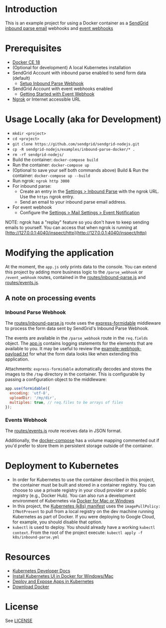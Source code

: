 # Introduction

This is an example project for using a Docker container as a [SendGrid](https://sendgrid.com) [inbound parse email](https://sendgrid.com/docs/for-developers/parsing-email/setting-up-the-inbound-parse-webhook/) webhooks and [event webhooks](https://sendgrid.com/docs/for-developers/tracking-events/getting-started-event-webhook/)

# Prerequisites

* [Docker CE 18](https://www.docker.com/get-started)
* (Optional for development) A local Kubernetes installation
* SendGrid Account with inbound parse enabled to send form data (default)
    * [Setup Inbound Parse Webhook](https://sendgrid.com/docs/for-developers/parsing-email/setting-up-the-inbound-parse-webhook/)
* SendGrid Account with event webhooks enabled
    * [Getting Started with Event Webhook](https://sendgrid.com/docs/for-developers/tracking-events/getting-started-event-webhook/)
* [Ngrok](https://ngrok.com/) or Internet accessible URL

# Usage Locally (aka for Development)

* `mkdir <project>`
* `cd <project>`
* `git clone https://github.com/sendgrid/sendgrid-nodejs.git`
* `cp -R sendgrid-nodejs/examples/inbound-parse-docker/* .`
* `rm -rf sendgrid-nodejs/`
* Build the container: `docker-compose build`
* Run the container: `docker-compose up`
* (Optional to save your self both commands above) Build & Run the container: `docker-compose up --build`
* Run ngrok: `ngrok http 3000`
* For inbound parse:
  * Create an entry in the [Settings > Inbound Parse](https://app.sendgrid.com/settings/parse) with the ngrok URL.  Use the `https` ngrok entry.
  * Send an email to your inbound parse email address.
* For event webhook
  * Configure the [Settings > Mail Settings > Event Notification](https://app.sendgrid.com/settings/mail_settings)

NOTE: ngrok has a "replay" feature so you don't have to keep sending emails to yourself.  You can access that when ngrok is running at [http://127.0.0.1:4040/inspect/http](http://127.0.0.1:4040/inspect/http)

# Modifying the application

At the moment, the `app.js` only prints data to the console.  You can extend this project by adding more business logic to the `/parse_webhook` or `/event_webhook` routes, contained in the [routes/inbound-parse.js](routes/inbound-parse.js) and [routes/events.js](routes/events.js).

## A note on processing events

### Inbound Parse Webhook

The [routes/inbound-parse.js](routes/inbound-parse.js) route uses the [express-formidable](https://github.com/utatti/express-formidable) middleware to process the form data sent by SendGrid's Inbound Parse Webhook.  

The events are available in the `/parse_webhook` route in the `req.fields` object.  The [app.js](app.js) contains logging statements for the elements that are available to you.  It may be useful to review the [example-webhook-payload.txt](example-webhook-payload.txt) for what the form data looks like when extending this application.

Attachments: `express-formidable` automatically decodes and stores the images to the `/tmp` directory in the container.  This is configurable by passing a configuration object to the middleware:

```js
app.use(formidable({
  encoding: 'utf-8',
  uploadDir: '/my/dir',
  multiples: true, // req.files to be arrays of files
});
```

### Events Webhook

The [routes/events.js](routes/events.js) route receives data in JSON format.

Additionally, the [docker-compose](docker-compose.yml) has a volume mapping commented out if you'd prefer to store them in persistent storage outside of the container.

# Deployment to Kubernetes

* In order for Kubernetes to use the container described in this project, the container must be built and stored in a container registry.  You can choose to use a private registry in your cloud provider or a public registry (e.g., Docker Hub).  You can also run a development environment of Kubernetes via [Docker for Mac or Windows](https://www.docker.com/get-started)
* In this project, the [Kubernetes (k8s) manifest](k8s/inbound-parse.yml) uses the `imagePullPolicy: IfNotPresent` to pull from a local registry on the dev machine running Kubernetes as part of Docker.  If you were deploying to Google Cloud, for example, you should disable that option.
* `kubectl` is used to deploy.  You should already have a working `kubectl context`.  From the root of the project execute: `kubectl apply -f k8s/inbound-parse.yml`

# Resources

* [Kubernetes Developer Docs](https://kubernetes.io/docs/user-journeys/users/application-developer/foundational/)
* [Install Kubernetes UI in Docker for Windows/Mac](https://www.ntweekly.com/2018/05/25/deploy-kubernetes-web-ui-dashboard-docker-windows/)
* [Deploy and Expose Apps in Kubernetes](https://www.ntweekly.com/2018/06/10/deploy-expose-applications-kubernetes-docker-windows/)
* [Download Docker](https://www.docker.com/get-started)


# License

See [LICENSE](LICENSE)

